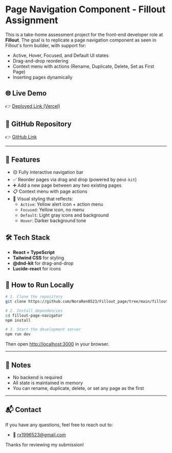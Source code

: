# Page Navigation Component - Fillout Assignment

This is a take-home assessment project for the front-end developer role at **Fillout**. The goal is to replicate a page navigation component as seen in Fillout's form builder, with support for:

- Active, Hover, Focused, and Default UI states
- Drag-and-drop reordering
- Context menu with actions (Rename, Duplicate, Delete, Set as First Page)
- Inserting pages dynamically

## 🌐 Live Demo

👉 [Deployed Link (Vercel)](https://fillout-page.vercel.app/)

## 📁 GitHub Repository

👉 [GitHub Link](https://github.com/NoraRen0523/Fillout_page/tree/main/fillout-page-navigator)

---

## 🔧 Features

- 🟡 Fully interactive navigation bar
- ✅ Reorder pages via drag and drop (powered by `@dnd-kit`)
- ➕ Add a new page between any two existing pages
- 📋 Context menu with page actions
- 🎨 Visual styling that reflects:
  - `Active`: Yellow alert icon + action menu
  - `Focused`: Yellow icon, no menu
  - `Default`: Light gray icons and background
  - `Hover`: Darker background tone

## 🛠 Tech Stack

- **React + TypeScript**
- **Tailwind CSS** for styling
- **@dnd-kit** for drag-and-drop
- **Lucide-react** for icons

## 🧪 How to Run Locally

```bash
# 1. Clone the repository
git clone https://github.com/NoraRen0523/Fillout_page/tree/main/fillout-page-navigator

# 2. Install dependencies
cd fillout-page-navigator
npm install

# 3. Start the development server
npm run dev
```

Then open [http://localhost:3000](http://localhost:3000) in your browser.

---

## 📌 Notes

- No backend is required
- All state is maintained in memory
- You can rename, duplicate, delete, or set any page as the first

---

## 📬 Contact
If you have any questions, feel free to reach out to:
- 📧 rx1996523@gmail.com

Thanks for reviewing my submission!
